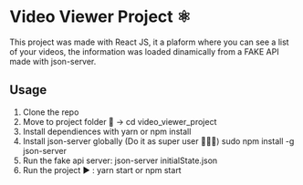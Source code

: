 # Video Viewer Project ⚛️

This project was made with React JS, it a plaform where you can see a list of your videos, the information was loaded dinamically from a FAKE API made with json-server.


## Usage 
1. Clone the repo 
2. Move to project folder 📁 -> cd video_viewer_project
3. Install dependiences with yarn or npm install
4. Install json-server globally (Do it as super user 🦸🏻‍♂️) sudo npm install -g json-server
5. Run the fake api server: json-server initialState.json
7. Run the project ▶️ : yarn start or npm start 


